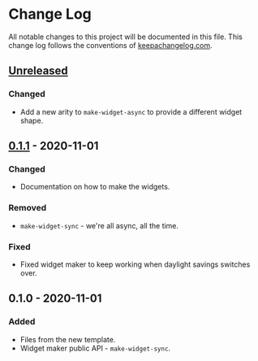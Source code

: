# Change Log
All notable changes to this project will be documented in this file. This change log follows the conventions of [keepachangelog.com](http://keepachangelog.com/).

## [Unreleased]
### Changed
- Add a new arity to `make-widget-async` to provide a different widget shape.

## [0.1.1] - 2020-11-01
### Changed
- Documentation on how to make the widgets.

### Removed
- `make-widget-sync` - we're all async, all the time.

### Fixed
- Fixed widget maker to keep working when daylight savings switches over.

## 0.1.0 - 2020-11-01
### Added
- Files from the new template.
- Widget maker public API - `make-widget-sync`.

[Unreleased]: https://github.com/your-name/gcontracts2mutt/compare/0.1.1...HEAD
[0.1.1]: https://github.com/your-name/gcontracts2mutt/compare/0.1.0...0.1.1
